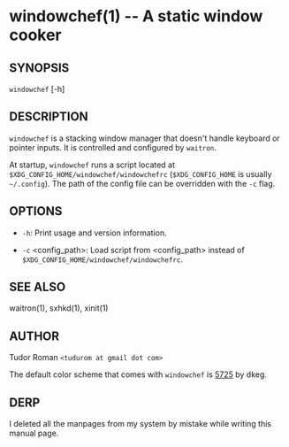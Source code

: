 windowchef(1) -- A static window cooker
=====================================

## SYNOPSIS

`windowchef` [-h]

## DESCRIPTION

`windowchef` is a stacking window manager that doesn't handle keyboard or
pointer inputs. It is controlled and configured by `waitron`.

At startup,
`windowchef` runs a script located at `$XDG_CONFIG_HOME/windowchef/windowchefrc`
(`$XDG_CONFIG_HOME` is usually `~/.config`). The path of the config file can be
overridden with the `-c` flag.

## OPTIONS

* `-h`:
	Print usage and version information.

* `-c` <config_path>:
	Load script from <config_path> instead of
	`$XDG_CONFIG_HOME/windowchef/windowchefrc`.

## SEE ALSO

waitron(1), sxhkd(1), xinit(1)

## AUTHOR

Tudor Roman `<tudurom at gmail dot com>`

The default color scheme that comes with `windowchef` is [5725](https://github.com/dkeg/crayolo#5725) by dkeg.

## DERP

I deleted all the manpages from my system by mistake while writing this manual
page.

